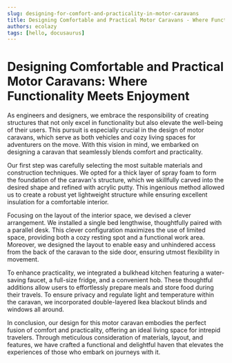 ```yaml
---
slug: designing-for-comfort-and-practicality-in-motor-caravans
title: Designing Comfortable and Practical Motor Caravans - Where Functionality Meets Enjoyment
authors: ecolazy
tags: [hello, docusaurus]
---
```


# Designing Comfortable and Practical Motor Caravans: Where Functionality Meets Enjoyment

As engineers and designers, we embrace the responsibility of creating structures that not only excel in functionality but also elevate the well-being of their users. This pursuit is especially crucial in the design of motor caravans, which serve as both vehicles and cozy living spaces for adventurers on the move. With this vision in mind, we embarked on designing a caravan that seamlessly blends comfort and practicality.

Our first step was carefully selecting the most suitable materials and construction techniques. We opted for a thick layer of spray foam to form the foundation of the caravan's structure, which we skillfully carved into the desired shape and refined with acrylic putty. This ingenious method allowed us to create a robust yet lightweight structure while ensuring excellent insulation for a comfortable interior.

Focusing on the layout of the interior space, we devised a clever arrangement. We installed a single bed lengthwise, thoughtfully paired with a parallel desk. This clever configuration maximizes the use of limited space, providing both a cozy resting spot and a functional work area. Moreover, we designed the layout to enable easy and unhindered access from the back of the caravan to the side door, ensuring utmost flexibility in movement.

To enhance practicality, we integrated a bulkhead kitchen featuring a water-saving faucet, a full-size fridge, and a convenient hob. These thoughtful additions allow users to effortlessly prepare meals and store food during their travels. To ensure privacy and regulate light and temperature within the caravan, we incorporated double-layered Ikea blackout blinds and windows all around.

In conclusion, our design for this motor caravan embodies the perfect fusion of comfort and practicality, offering an ideal living space for intrepid travelers. Through meticulous consideration of materials, layout, and features, we have crafted a functional and delightful haven that elevates the experiences of those who embark on journeys with it.





